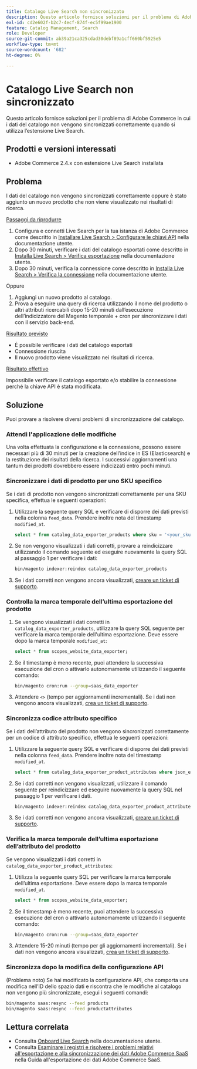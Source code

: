 ```yaml
---
title: Catalogo Live Search non sincronizzato
description: Questo articolo fornisce soluzioni per il problema di Adobe Commerce in cui i dati del catalogo non vengono sincronizzati correttamente quando si utilizza l’estensione Live Search.
exl-id: cd2e602f-b2c7-4ecf-874f-ec5f99ae1900
feature: Catalog Management, Search
role: Developer
source-git-commit: ab39a21ca325cdad30debf89a1cff660bf5925e5
workflow-type: tm+mt
source-wordcount: '682'
ht-degree: 0%

---
```


# Catalogo Live Search non sincronizzato

Questo articolo fornisce soluzioni per il problema di Adobe Commerce in cui i dati del catalogo non vengono sincronizzati correttamente quando si utilizza l’estensione Live Search.

## Prodotti e versioni interessati

* Adobe Commerce 2.4.x con estensione Live Search installata

## Problema

I dati del catalogo non vengono sincronizzati correttamente oppure è stato aggiunto un nuovo prodotto che non viene visualizzato nei risultati di ricerca.

<u>Passaggi da riprodurre</u>

1. Configura e connetti Live Search per la tua istanza di Adobe Commerce come descritto in [Installare Live Search > Configurare le chiavi API](https://experienceleague.adobe.com/docs/commerce-merchant-services/live-search/onboard/install.html#configure-api-keys) nella documentazione utente.
1. Dopo 30 minuti, verificare i dati del catalogo esportati come descritto in [Installa Live Search > Verifica esportazione](https://experienceleague.adobe.com/docs/commerce-merchant-services/live-search/onboard/install.html#verify-export) nella documentazione utente.
1. Dopo 30 minuti, verifica la connessione come descritto in [Installa Live Search > Verifica la connessione](https://experienceleague.adobe.com/docs/commerce-merchant-services/live-search/onboard/install.html#test-connection) nella documentazione utente.

Oppure

1. Aggiungi un nuovo prodotto al catalogo.
1. Prova a eseguire una query di ricerca utilizzando il nome del prodotto o altri attributi ricercabili dopo 15-20 minuti dall’esecuzione dell’indicizzatore del Magento temporale + cron per sincronizzare i dati con il servizio back-end.

<u>Risultato previsto</u>

* È possibile verificare i dati del catalogo esportati
* Connessione riuscita
* Il nuovo prodotto viene visualizzato nei risultati di ricerca.

<u>Risultato effettivo</u>

Impossibile verificare il catalogo esportato e/o stabilire la connessione perché la chiave API è stata modificata.

## Soluzione

Puoi provare a risolvere diversi problemi di sincronizzazione del catalogo.

### Attendi l&#39;applicazione delle modifiche

Una volta effettuata la configurazione e la connessione, possono essere necessari più di 30 minuti per la creazione dell’indice in ES (Elasticsearch) e la restituzione dei risultati della ricerca. I successivi aggiornamenti una tantum dei prodotti dovrebbero essere indicizzati entro pochi minuti.

### Sincronizzare i dati di prodotto per uno SKU specifico

Se i dati di prodotto non vengono sincronizzati correttamente per una SKU specifica, effettua le seguenti operazioni:

1. Utilizzare la seguente query SQL e verificare di disporre dei dati previsti nella colonna `feed_data`. Prendere inoltre nota del timestamp `modified_at`.

   ```sql
   select * from catalog_data_exporter_products where sku = '<your_sku>' and store_view_code = '<your_ store_view_code>';
   ```

1. Se non vengono visualizzati i dati corretti, provare a reindicizzare utilizzando il comando seguente ed eseguire nuovamente la query SQL al passaggio 1 per verificare i dati:

   ```bash
   bin/magento indexer:reindex catalog_data_exporter_products
   ```

1. Se i dati corretti non vengono ancora visualizzati, [creare un ticket di supporto](/help/help-center-guide/help-center/magento-help-center-user-guide.md#submit-ticket).

### Controlla la marca temporale dell’ultima esportazione del prodotto

1. Se vengono visualizzati i dati corretti in `catalog_data_exporter_products`, utilizzare la query SQL seguente per verificare la marca temporale dell&#39;ultima esportazione. Deve essere dopo la marca temporale `modified_at`:

   ```sql
   select * from scopes_website_data_exporter;
   ```

1. Se il timestamp è meno recente, puoi attendere la successiva esecuzione del cron o attivarlo autonomamente utilizzando il seguente comando:

   ```bash
   bin/magento cron:run --group=saas_data_exporter
   ```

1. Attendere `<>` (tempo per aggiornamenti incrementali). Se i dati non vengono ancora visualizzati, [crea un ticket di supporto](/help/help-center-guide/help-center/magento-help-center-user-guide.md#submit-ticket).

### Sincronizza codice attributo specifico

Se i dati dell’attributo del prodotto non vengono sincronizzati correttamente per un codice di attributo specifico, effettua le seguenti operazioni:

1. Utilizzare la seguente query SQL e verificare di disporre dei dati previsti nella colonna `feed_data`. Prendere inoltre nota del timestamp `modified_at`.

   ```sql
   select * from catalog_data_exporter_product_attributes where json_extract(feed_data, '$.attributeCode') = '<your_attribute_code>' and store_view_code = '<your_ store_view_code>';
   ```

1. Se i dati corretti non vengono visualizzati, utilizzare il comando seguente per reindicizzare ed eseguire nuovamente la query SQL nel passaggio 1 per verificare i dati.

   ```bash
   bin/magento indexer:reindex catalog_data_exporter_product_attributes
   ```

1. Se i dati corretti non vengono ancora visualizzati, [creare un ticket di supporto](/help/help-center-guide/help-center/magento-help-center-user-guide.md#submit-ticket).

### Verifica la marca temporale dell’ultima esportazione dell’attributo del prodotto

Se vengono visualizzati i dati corretti in `catalog_data_exporter_product_attributes`:

1. Utilizza la seguente query SQL per verificare la marca temporale dell’ultima esportazione. Deve essere dopo la marca temporale `modified_at`.

   ```sql
   select * from scopes_website_data_exporter;
   ```

1. Se il timestamp è meno recente, puoi attendere la successiva esecuzione del cron o attivarlo autonomamente utilizzando il seguente comando:

   ```bash
   bin/magento cron:run --group=saas_data_exporter
   ```

1. Attendere 15-20 minuti (tempo per gli aggiornamenti incrementali). Se i dati non vengono ancora visualizzati, [crea un ticket di supporto](/help/help-center-guide/help-center/magento-help-center-user-guide.md#submit-ticket).

### Sincronizza dopo la modifica della configurazione API

(Problema noto) Se hai modificato la configurazione API, che comporta una modifica nell’ID dello spazio dati e riscontra che le modifiche al catalogo non vengono più sincronizzate, esegui i seguenti comandi:

```bash
bin/magento saas:resync --feed products
bin/magento saas:resync --feed productattributes
```

## Lettura correlata

* Consulta [Onboard Live Search](https://experienceleague.adobe.com/docs/commerce-merchant-services/live-search/onboard/onboarding-overview.html) nella documentazione utente.
* Consulta [Esaminare i registri e risolvere i problemi relativi all&#39;esportazione e alla sincronizzazione dei dati Adobe Commerce SaaS](https://experienceleague.adobe.com/en/docs/commerce-merchant-services/saas-data-export/troubleshooting-logging) nella Guida all&#39;esportazione dei dati Adobe Commerce SaaS.
